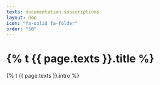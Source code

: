 ```yaml
---
texts: documentation.subscriptions
layout: doc
icon: "fa-solid fa-folder"
order: "50"
---
```


# {% t {{ page.texts }}.title %}

{% t {{ page.texts }}.intro %}
